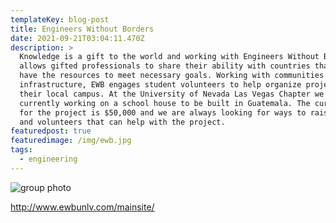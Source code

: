```yaml
---
templateKey: blog-post
title: Engineers Without Borders
date: 2021-09-21T03:04:11.470Z
description: >
  Knowledge is a gift to the world and working with Engineers Without Borders
  allows gifted professionals to share their ability with countries that do not
  have the resources to meet necessary goals. Working with communities to create
  infrastructure, EWB engages student volunteers to help organize projects from
  their local campus. At the University of Nevada Las Vegas Chapter we are
  currently working on a school house to be built in Guatemala. The current cost
  for the project is $50,000 and we are always looking for ways to raise funds
  and volunteers that can help with the project.
featuredpost: true
featuredimage: /img/ewb.jpg
tags:
  - engineering
---
```

![group photo](/img/ewb.jpg)

<a href="http://www.ewbunlv.com/mainsite/ ">http://www.ewbunlv.com/mainsite/ </a>